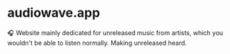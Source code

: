 # audiowave.app
 🎧 Website mainly dedicated for unreleased music from artists, which you wouldn't be able to listen normally. Making unreleased heard.
